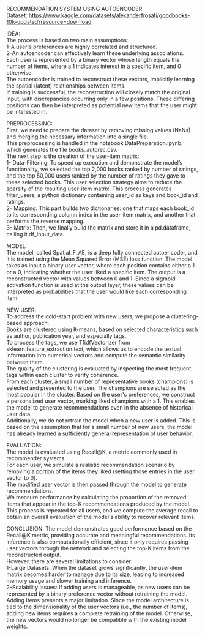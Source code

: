 RECOMMENDATION SYSTEM USING AUTOENCODER                               
Dataset: https://www.kaggle.com/datasets/alexanderfrosati/goodbooks-10k-updated?resource=download             
           
IDEA:            
The process is based on two main assumptions:                    
1-A user's preferences are highly correlated and structured.                
2-An autoencoder can effectively learn these underlying associations.                            
Each user is represented by a binary vector whose length equals the number of items, where a 1 indicates interest in a specific item, and 0 otherwise.                
The autoencoder is trained to reconstruct these vectors, implicitly learning the spatial (latent) relationships between items.                              
If training is successful, the reconstruction will closely match the original input, with discrepancies occurring only in a few positions. These differing positions can then be interpreted as potential new items that the  user might be interested in.           
                 
PREPROCESSING:                             
First, we need to prepare the dataset by removing missing values (NaNs) and merging the necessary information into a single file.                     
This preprocessing is handled in the notebook DataPreparation.ipynb, which generates the file books_autorec.csv.                
The next step is the creation of the user-item matrix:                      
1- Data-Filtering: To speed up execution and demonstrate the model’s functionality, we selected the top 2,000 books ranked by number of ratings, and the top 50,000 users ranked by the number of ratings they gave to these                       selected books. This user selection strategy aims to reduce the sparsity of the resulting user-item matrix. This process generates filter_users, a python dictionary containing user_id as keys and book_id and    
                   ratings.         
2- Mapping: This part builds two dictionaries: one that maps each book_id to its corresponding column index in the user-item matrix, and another that performs the reverse mapping.  
3- Matrix: Then, we finally build the matrix and store it in a pd.dataframe, calling it df_input_data.    
       
MODEL:     
The model, called Spatial_F_AE, is a deep fully connected autoencoder, and it is trained using the Mean Squared Error (MSE) loss function. The model takes as input a binary user vector, where each position contains either a 1 or a 0, indicating whether the user liked a specific item. The output is a reconstructed vector with values between 0 and 1. Since a sigmoid activation function is used at the output layer, these values can be interpreted as probabilities that the user would like each corresponding item.   

NEW USER:      
To address the cold-start problem with new users, we propose a clustering-based approach.     
Books are clustered using K-means, based on selected characteristics such as author, publication year, and especially tags.      
To process the tags, we use TfidfVectorizer from sklearn.feature_extraction.text, which allows us to encode the textual information into numerical vectors and compute the semantic similarity between them.      
The quality of the clustering is evaluated by inspecting the most frequent tags within each cluster to verify coherence.      
From each cluster, a small number of representative books (champions) is selected and presented to the user. The champions are selected as the most popular in the cluster. Based on the user's preferences, we construct a personalized user vector, marking liked champions with a 1. This enables the model to generate recommendations even in the absence of historical user data.  
Additionally, we do not retrain the model when a new user is added. This is based on the assumption that for a small number of new users, the model has already learned a sufficiently general representation of user behavior.    

EVALUATION:   
The model is evaluated using Recall@K, a metric commonly used in recommender systems.       
For each user, we simulate a realistic recommendation scenario by removing a portion of the items they liked (setting those entries in the user vector to 0).     
The modified user vector is then passed through the model to generate recommendations.      
We measure performance by calculating the proportion of the removed items that appear in the top-K recommendations produced by the model. This process is repeated for all users, and we compute the average recall to obtain an overall evaluation of the model's ability to recover relevant items.   

CONCLUSION:
The model demonstrates good performance based on the Recall@K metric, providing accurate and meaningful recommendations. Its inference is also computationally efficient, since it only requires passing user vectors through the network and selecting the top-K items from the reconstructed output.      
However, there are several limitations to consider:     
1-Large Datasets: When the dataset grows significantly, the user-item matrix becomes harder to manage due to its size, leading to increased memory usage and slower training and inference.       
2-Scalability Issues: If adding users is manageable, as new users can be represented by a binary preference vector without retraining the model. Adding Items presents a major limitation. Since the model architecture is tied to the dimensionality of the user vectors (i.e., the number of items), adding new items requires a complete retraining of the model. Otherwise, the new vectors would no longer be compatible with the existing model weights.
